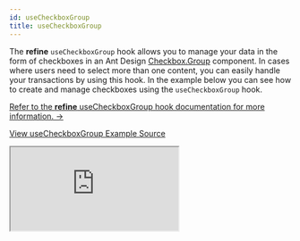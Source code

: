 ```yaml
---
id: useCheckboxGroup
title: useCheckboxGroup
---
```


The **refine** `useCheckboxGroup` hook allows you to manage your data in the form of checkboxes in an Ant Design [Checkbox.Group](https://ant.design/components/checkbox/#components-checkbox-demo-group) component. In cases where users need to select more than one content, you can easily handle your transactions by using this hook. In the example below you can see how to create and manage checkboxes using the `useCheckboxGroup` hook.

[Refer to the **refine** useCheckboxGroup hook documentation for more information. →](/docs/api-reference/antd/hooks/field/useCheckboxGroup/)

[View useCheckboxGroup Example Source](https://github.com/pankod/refine/tree/master/examples/field/useCheckboxGroup)

<iframe loading="lazy" src="https://stackblitz.com//github/pankod/refine/tree/master/examples/field/useCheckboxGroup?embed=1&view=preview&theme=dark&preset=node"
    style={{width: "100%", height:"80vh", border: "0px", borderRadius: "8px", overflow:"hidden"}}
    title="refine-use-checkbox-group-example"
></iframe>
